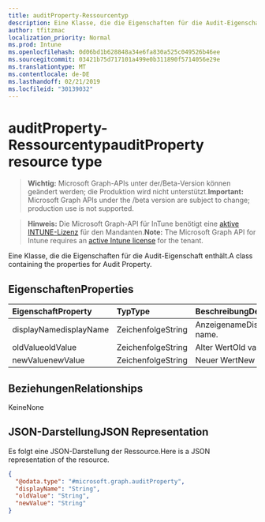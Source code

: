 ```yaml
---
title: auditProperty-Ressourcentyp
description: Eine Klasse, die die Eigenschaften für die Audit-Eigenschaft enthält.
author: tfitzmac
localization_priority: Normal
ms.prod: Intune
ms.openlocfilehash: 0d06bd1b628848a34e6fa830a525c049526b46ee
ms.sourcegitcommit: 03421b75d717101a499e0b311890f5714056e29e
ms.translationtype: MT
ms.contentlocale: de-DE
ms.lasthandoff: 02/21/2019
ms.locfileid: "30139032"
---
```

# <a name="auditproperty-resource-type"></a><span data-ttu-id="14555-103">auditProperty-Ressourcentyp</span><span class="sxs-lookup"><span data-stu-id="14555-103">auditProperty resource type</span></span>

> <span data-ttu-id="14555-104">**Wichtig:** Microsoft Graph-APIs unter der/Beta-Version können geändert werden; die Produktion wird nicht unterstützt.</span><span class="sxs-lookup"><span data-stu-id="14555-104">**Important:** Microsoft Graph APIs under the /beta version are subject to change; production use is not supported.</span></span>

> <span data-ttu-id="14555-105">**Hinweis:** Die Microsoft Graph-API für InTune benötigt eine [aktive INTUNE-Lizenz](https://go.microsoft.com/fwlink/?linkid=839381) für den Mandanten.</span><span class="sxs-lookup"><span data-stu-id="14555-105">**Note:** The Microsoft Graph API for Intune requires an [active Intune license](https://go.microsoft.com/fwlink/?linkid=839381) for the tenant.</span></span>

<span data-ttu-id="14555-106">Eine Klasse, die die Eigenschaften für die Audit-Eigenschaft enthält.</span><span class="sxs-lookup"><span data-stu-id="14555-106">A class containing the properties for Audit Property.</span></span>

## <a name="properties"></a><span data-ttu-id="14555-107">Eigenschaften</span><span class="sxs-lookup"><span data-stu-id="14555-107">Properties</span></span>
|<span data-ttu-id="14555-108">Eigenschaft</span><span class="sxs-lookup"><span data-stu-id="14555-108">Property</span></span>|<span data-ttu-id="14555-109">Typ</span><span class="sxs-lookup"><span data-stu-id="14555-109">Type</span></span>|<span data-ttu-id="14555-110">Beschreibung</span><span class="sxs-lookup"><span data-stu-id="14555-110">Description</span></span>|
|:---|:---|:---|
|<span data-ttu-id="14555-111">displayName</span><span class="sxs-lookup"><span data-stu-id="14555-111">displayName</span></span>|<span data-ttu-id="14555-112">Zeichenfolge</span><span class="sxs-lookup"><span data-stu-id="14555-112">String</span></span>|<span data-ttu-id="14555-113">Anzeigename</span><span class="sxs-lookup"><span data-stu-id="14555-113">Display name.</span></span>|
|<span data-ttu-id="14555-114">oldValue</span><span class="sxs-lookup"><span data-stu-id="14555-114">oldValue</span></span>|<span data-ttu-id="14555-115">Zeichenfolge</span><span class="sxs-lookup"><span data-stu-id="14555-115">String</span></span>|<span data-ttu-id="14555-116">Alter Wert</span><span class="sxs-lookup"><span data-stu-id="14555-116">Old value.</span></span>|
|<span data-ttu-id="14555-117">newValue</span><span class="sxs-lookup"><span data-stu-id="14555-117">newValue</span></span>|<span data-ttu-id="14555-118">Zeichenfolge</span><span class="sxs-lookup"><span data-stu-id="14555-118">String</span></span>|<span data-ttu-id="14555-119">Neuer Wert</span><span class="sxs-lookup"><span data-stu-id="14555-119">New value.</span></span>|

## <a name="relationships"></a><span data-ttu-id="14555-120">Beziehungen</span><span class="sxs-lookup"><span data-stu-id="14555-120">Relationships</span></span>
<span data-ttu-id="14555-121">Keine</span><span class="sxs-lookup"><span data-stu-id="14555-121">None</span></span>

## <a name="json-representation"></a><span data-ttu-id="14555-122">JSON-Darstellung</span><span class="sxs-lookup"><span data-stu-id="14555-122">JSON Representation</span></span>
<span data-ttu-id="14555-123">Es folgt eine JSON-Darstellung der Ressource.</span><span class="sxs-lookup"><span data-stu-id="14555-123">Here is a JSON representation of the resource.</span></span>
<!-- {
  "blockType": "resource",
  "@odata.type": "microsoft.graph.auditProperty"
}
-->
``` json
{
  "@odata.type": "#microsoft.graph.auditProperty",
  "displayName": "String",
  "oldValue": "String",
  "newValue": "String"
}
```




